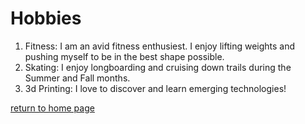# Hobbies

1. Fitness: I am an avid fitness enthusiest. I enjoy lifting weights and pushing myself to be in the best shape possible.
2. Skating: I enjoy longboarding and cruising down trails during the Summer and Fall months.
3. 3d Printing: I love to discover and learn emerging technologies!

[return to home page](./README.md)
